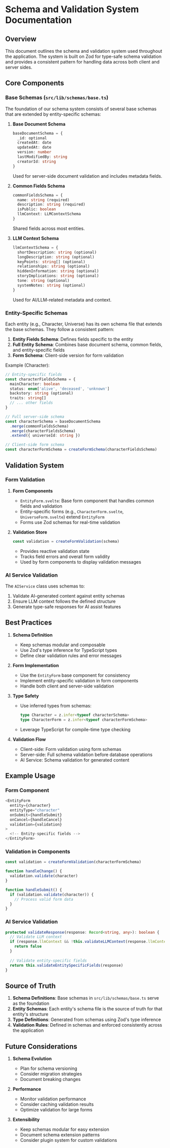 # Schema and Validation System Documentation

## Overview

This document outlines the schema and validation system used throughout the application. The system is built on Zod for type-safe schema validation and provides a consistent pattern for handling data across both client and server sides.

## Core Components

### Base Schemas (`src/lib/schemas/base.ts`)

The foundation of our schema system consists of several base schemas that are extended by entity-specific schemas:

1. **Base Document Schema**
   ```typescript
   baseDocumentSchema = {
     _id: optional
     createdAt: date
     updatedAt: date
     version: number
     lastModifiedBy: string
     creatorId: string
   }
   ```
   Used for server-side document validation and includes metadata fields.

2. **Common Fields Schema**
   ```typescript
   commonFieldsSchema = {
     name: string (required)
     description: string (required)
     isPublic: boolean
     llmContext: LLMContextSchema
   }
   ```
   Shared fields across most entities.

3. **LLM Context Schema**
   ```typescript
   llmContextSchema = {
     shortDescription: string (optional)
     longDescription: string (optional)
     keyPoints: string[] (optional)
     relationships: string (optional)
     hiddenInformation: string (optional)
     storyImplications: string (optional)
     tone: string (optional)
     systemNotes: string (optional)
   }
   ```
   Used for AI/LLM-related metadata and context.

### Entity-Specific Schemas

Each entity (e.g., Character, Universe) has its own schema file that extends the base schemas. They follow a consistent pattern:

1. **Entity Fields Schema**: Defines fields specific to the entity
2. **Full Entity Schema**: Combines base document schema, common fields, and entity-specific fields
3. **Form Schema**: Client-side version for form validation

Example (Character):
```typescript
// Entity-specific fields
const characterFieldsSchema = {
  mainCharacter: boolean
  status: enum['alive', 'deceased', 'unknown']
  backstory: string (optional)
  traits: string[]
  // ... other fields
}

// Full server-side schema
const characterSchema = baseDocumentSchema
  .merge(commonFieldsSchema)
  .merge(characterFieldsSchema)
  .extend({ universeId: string })

// Client-side form schema
const characterFormSchema = createFormSchema(characterFieldsSchema)
```

## Validation System

### Form Validation

1. **Form Components**
   - `EntityForm.svelte`: Base form component that handles common fields and validation
   - Entity-specific forms (e.g., `CharacterForm.svelte`, `UniverseForm.svelte`) extend `EntityForm`
   - Forms use Zod schemas for real-time validation

2. **Validation Store**
   ```typescript
   const validation = createFormValidation(schema)
   ```
   - Provides reactive validation state
   - Tracks field errors and overall form validity
   - Used by form components to display validation messages

### AI Service Validation

The `AIService` class uses schemas to:
1. Validate AI-generated content against entity schemas
2. Ensure LLM context follows the defined structure
3. Generate type-safe responses for AI assist features

## Best Practices

1. **Schema Definition**
   - Keep schemas modular and composable
   - Use Zod's type inference for TypeScript types
   - Define clear validation rules and error messages

2. **Form Implementation**
   - Use the `EntityForm` base component for consistency
   - Implement entity-specific validation in form components
   - Handle both client and server-side validation

3. **Type Safety**
   - Use inferred types from schemas:
     ```typescript
     type Character = z.infer<typeof characterSchema>
     type CharacterForm = z.infer<typeof characterFormSchema>
     ```
   - Leverage TypeScript for compile-time type checking

4. **Validation Flow**
   - Client-side: Form validation using form schemas
   - Server-side: Full schema validation before database operations
   - AI Service: Schema validation for generated content

## Example Usage

### Form Component
```typescript
<EntityForm
  entity={character}
  entityType="character"
  onSubmit={handleSubmit}
  onCancel={handleCancel}
  validation={validation}
>
  <!-- Entity-specific fields -->
</EntityForm>
```

### Validation in Components
```typescript
const validation = createFormValidation(characterFormSchema)

function handleChange() {
  validation.validate(character)
}

function handleSubmit() {
  if (validation.validate(character)) {
    // Process valid form data
  }
}
```

### AI Service Validation
```typescript
protected validateResponse(response: Record<string, any>): boolean {
  // Validate LLM context
  if (response.llmContext && !this.validateLLMContext(response.llmContext)) {
    return false
  }
  
  // Validate entity-specific fields
  return this.validateEntitySpecificFields(response)
}
```

## Source of Truth

1. **Schema Definitions**: Base schemas in `src/lib/schemas/base.ts` serve as the foundation
2. **Entity Schemas**: Each entity's schema file is the source of truth for that entity's structure
3. **Type Definitions**: Generated from schemas using Zod's type inference
4. **Validation Rules**: Defined in schemas and enforced consistently across the application

## Future Considerations

1. **Schema Evolution**
   - Plan for schema versioning
   - Consider migration strategies
   - Document breaking changes

2. **Performance**
   - Monitor validation performance
   - Consider caching validation results
   - Optimize validation for large forms

3. **Extensibility**
   - Keep schemas modular for easy extension
   - Document schema extension patterns
   - Consider plugin system for custom validations 